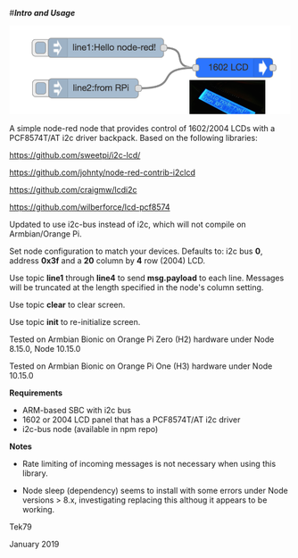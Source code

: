 #***Intro and Usage***

![img here](img01.png)

A simple node-red node that provides control of 1602/2004 LCDs with a PCF8574T/AT i2c driver backpack. Based on the following libraries:

https://github.com/sweetpi/i2c-lcd/

https://github.com/johnty/node-red-contrib-i2clcd

https://github.com/craigmw/lcdi2c

https://github.com/wilberforce/lcd-pcf8574

Updated to use i2c-bus instead of i2c, which will not compile on Armbian/Orange Pi.

Set node configuration to match your devices. Defaults to: i2c bus **0**, address **0x3f** and a **20** column by **4** row (2004) LCD.

Use topic **line1** through **line4** to send **msg.payload** to each line. Messages will be truncated at the length specified in the node's column setting.

Use topic **clear** to clear screen. 

Use topic **init** to re-initialize screen. 

Tested on Armbian Bionic on Orange Pi Zero (H2) hardware under Node 8.15.0, Node 10.15.0

Tested on Armbian Bionic on Orange Pi One (H3) hardware under Node 10.15.0

****Requirements****

- ARM-based SBC with i2c bus
- 1602 or 2004 LCD panel that has a PCF8574T/AT i2c driver
- i2c-bus node (available in npm repo)

****Notes****

- Rate limiting of incoming messages is not necessary when using this library.

- Node sleep (dependency) seems to install with some errors under Node versions > 8.x, investigating replacing this althoug it appears to be working.

Tek79

January 2019
